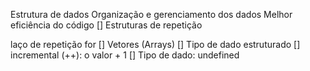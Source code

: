 Estrutura de dados
Organização e gerenciamento dos dados
Melhor eficiência do código
[] Estruturas de repetição

laço de repetição
for
[] Vetores (Arrays)
[] Tipo de dado estruturado
[] incremental (++): o valor + 1
[] Tipo de dado: undefined